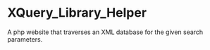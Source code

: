 # XQuery_Library_Helper
A php website that traverses an XML database for the given search parameters.
